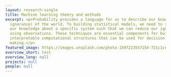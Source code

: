 ```yaml
---
layout: research-single
title: Machine learning theory and methods
excerpt: <p>Probability provides a language for us to describe our knowledge (or
  ignorance) of the world. To building statistical models, we need to structure
  our knowledge about a specific system such that we can reduce our ignorance
  using observations. These techniques are essential components for building
  interpretable computational structures that can be used for decision
  making.</p>
featured_image: https://images.unsplash.com/photo-1597223557154-721c1cecc4b0?ixid=MnwxMjA3fDB8MHxwaG90by1wYWdlfHx8fGVufDB8fHx8&ixlib=rb-1.2.1&auto=format&fit=crop&w=1160&q=80
overview_short: test
overview_long: null
projects: null
people: null
---
```

